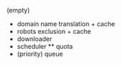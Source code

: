 (empty)

* domain name translation + cache
* robots exclusion + cache
* downloader
* scheduler
** quota
* (priority) queue
